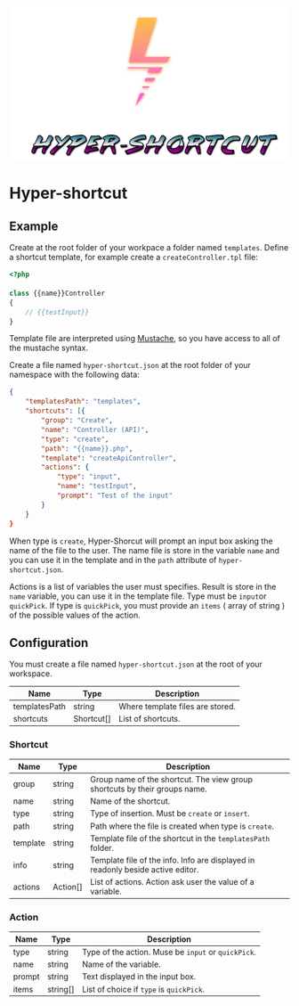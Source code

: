 <p align="center">
    <img src="https://raw.githubusercontent.com/johnrazeur/hyper-shortcut/master/images/header.png" width=1000/>
</p>

# Hyper-shortcut

## Example

Create at the root folder of your workpace a folder named `templates`.
Define a shortcut template, for example create a `createController.tpl` file:

```php
<?php

class {{name}}Controller
{
    // {{testInput}}
}
```

Template file are interpreted using [Mustache](https://github.com/janl/mustache.js/), so you have access to all of the mustache syntax.

Create a file named `hyper-shortcut.json` at the root folder of your namespace with the following data:

```json
{
    "templatesPath": "templates",
    "shortcuts": [{
        "group": "Create",
        "name": "Controller (API)",
        "type": "create",
        "path": "{{name}}.php",
        "template": "createApiController", 
        "actions": {
            "type": "input",
            "name": "testInput",
            "prompt": "Test of the input"
        }
    }
}
```

When type is `create`, Hyper-Shorcut will prompt an input box asking the name of the file to the user. The name file is store in the variable `name` and you can use it in the template and in the `path` attribute of `hyper-shortcut.json`.

Actions is a list of variables the user must specifies. Result is store in the `name` variable, you can use it in the template file.
Type must be `input`or `quickPick`. If type is `quickPick`, you must provide an `items` ( array of string ) of the possible values of the action.


## Configuration

You must create a file named `hyper-shortcut.json` at the root of your workspace.

| Name  	        | Type   	     | Description   	                    |
|---	            |---	         |---	                                |
| templatesPath  	| string  	     | Where template files are stored.   	|
| shortcuts         | Shortcut[]     | List of shortcuts.                   |

### Shortcut

| Name  	    | Type   	| Description   	                                                              |
|---	        |---	    |---	                                                                          |
| group  	    | string  	| Group name of the shortcut. The view group shortcuts by their groups name.  	  |
| name          | string    | Name of the shortcut.                                                           |
| type          | string    | Type of insertion. Must be `create` or `insert`.                                |
| path          | string    | Path where the file is created when type is `create`.                           |
| template      | string    | Template file of the shortcut in the `̀templatesPath` folder.                    |
| info          | string    | Template file of the info. Info are displayed in readonly beside active editor. |
| actions       | Action[]  | List of actions. Action ask user the value of a variable.                       |

### Action

| Name  	| Type   	| Description   	                                    |
|---	    |---	    |---	                                                |
| type  	| string  	| Type of the action. Muse be `input` or `quickPick`. 	|
| name      | string    | Name of the variable.                                 |
| prompt    | string    | Text displayed in the input box.                      |
| items     | string[]  | List of choice if `type` is `quickPick`.              |
